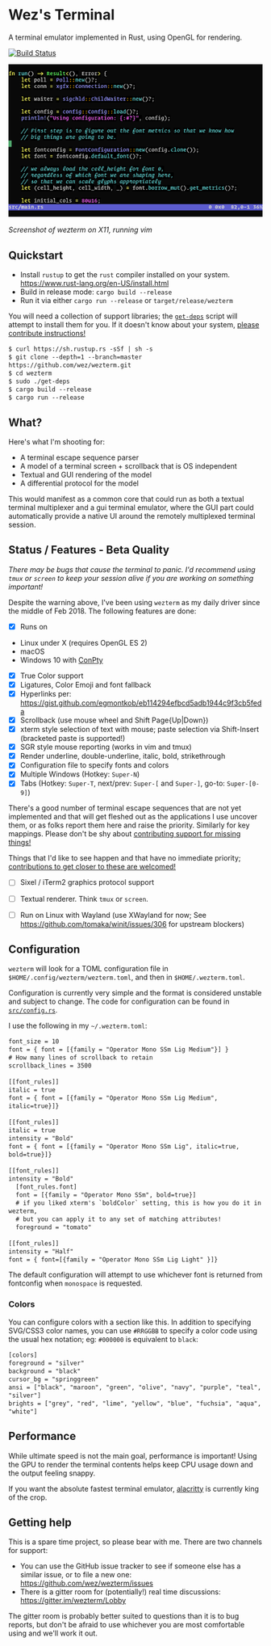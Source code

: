 # Wez's Terminal

A terminal emulator implemented in Rust, using OpenGL for rendering.

[![Build Status](https://travis-ci.org/wez/wezterm.svg?branch=master)](https://travis-ci.org/wez/wezterm)

![Screenshot](screenshots/one.png)

*Screenshot of wezterm on X11, running vim*

## Quickstart

* Install `rustup` to get the `rust` compiler installed on your system.
  https://www.rust-lang.org/en-US/install.html
* Build in release mode: `cargo build --release`
* Run it via either `cargo run --release` or `target/release/wezterm`

You will need a collection of support libraries; the [`get-deps`](get-deps) script will
attempt to install them for you.  If it doesn't know about your system,
[please contribute instructions!](CONTRIBUTING.md)

```
$ curl https://sh.rustup.rs -sSf | sh -s
$ git clone --depth=1 --branch=master https://github.com/wez/wezterm.git
$ cd wezterm
$ sudo ./get-deps
$ cargo build --release
$ cargo run --release
```

## What?

Here's what I'm shooting for:

* A terminal escape sequence parser
* A model of a terminal screen + scrollback that is OS independent
* Textual and GUI rendering of the model
* A differential protocol for the model

This would manifest as a common core that could run as both a textual
terminal multiplexer and a gui terminal emulator, where the GUI part
could automatically provide a native UI around the remotely multiplexed
terminal session.

## Status / Features - Beta Quality

*There may be bugs that cause the terminal to panic. I'd recommend using
`tmux` or `screen` to keep your session alive if you are working on something important!*

Despite the warning above, I've been using `wezterm` as my daily driver since
the middle of Feb 2018.  The following features are done:

- [x] Runs on
 * Linux under X (requires OpenGL ES 2)
 * macOS
 * Windows 10 with [ConPty](https://blogs.msdn.microsoft.com/commandline/2018/08/02/windows-command-line-introducing-the-windows-pseudo-console-conpty/)
- [x] True Color support
- [x] Ligatures, Color Emoji and font fallback
- [x] Hyperlinks per: https://gist.github.com/egmontkob/eb114294efbcd5adb1944c9f3cb5feda
- [x] Scrollback (use mouse wheel and Shift Page{Up|Down})
- [x] xterm style selection of text with mouse; paste selection via Shift-Insert (bracketed paste is supported!)
- [x] SGR style mouse reporting (works in vim and tmux)
- [x] Render underline, double-underline, italic, bold, strikethrough
- [x] Configuration file to specify fonts and colors
- [x] Multiple Windows (Hotkey: `Super-N`)
- [x] Tabs (Hotkey: `Super-T`, next/prev: `Super-[` and `Super-]`, go-to: `Super-[0-9]`)

There's a good number of terminal escape sequences that are not yet implemented
and that will get fleshed out as the applications I use uncover them, or as folks
report them here and raise the priority.  Similarly for key mappings.  Please don't
be shy about [contributing support for missing things!](CONTRIBUTING.md)

Things that I'd like to see happen and that have no immediate priority;
[contributions to get closer to these are welcomed!](CONTRIBUTING.md)

- [ ] Sixel / iTerm2 graphics protocol support
- [ ] Textual renderer.  Think `tmux` or `screen`.
- [ ] Run on Linux with Wayland (use XWayland for now; See https://github.com/tomaka/winit/issues/306 for upstream blockers)


## Configuration

`wezterm` will look for a TOML configuration file in `$HOME/.config/wezterm/wezterm.toml`,
and then in `$HOME/.wezterm.toml`.

Configuration is currently very simple and the format is considered unstable and subject
to change.  The code for configuration can be found in [`src/config.rs`](src/config.rs).

I use the following in my `~/.wezterm.toml`:

```
font_size = 10
font = { font = [{family = "Operator Mono SSm Lig Medium"}] }
# How many lines of scrollback to retain
scrollback_lines = 3500

[[font_rules]]
italic = true
font = { font = [{family = "Operator Mono SSm Lig Medium", italic=true}]}

[[font_rules]]
italic = true
intensity = "Bold"
font = { font = [{family = "Operator Mono SSm Lig", italic=true, bold=true}]}

[[font_rules]]
intensity = "Bold"
  [font_rules.font]
  font = [{family = "Operator Mono SSm", bold=true}]
  # if you liked xterm's `boldColor` setting, this is how you do it in wezterm,
  # but you can apply it to any set of matching attributes!
  foreground = "tomato"

[[font_rules]]
intensity = "Half"
font = { font=[{family = "Operator Mono SSm Lig Light" }]}
```

The default configuration will attempt to use whichever font is returned from
fontconfig when `monospace` is requested.

### Colors

You can configure colors with a section like this.  In addition to specifying
SVG/CSS3 color names, you can use `#RRGGBB` to specify a color code using the
usual hex notation; eg: `#000000` is equivalent to `black`:

```
[colors]
foreground = "silver"
background = "black"
cursor_bg = "springgreen"
ansi = ["black", "maroon", "green", "olive", "navy", "purple", "teal", "silver"]
brights = ["grey", "red", "lime", "yellow", "blue", "fuchsia", "aqua", "white"]
```

## Performance

While ultimate speed is not the main goal, performance is important!
Using the GPU to render the terminal contents helps keep CPU usage down
and the output feeling snappy.

If you want the absolute fastest terminal emulator, [alacritty](https://github.com/jwilm/alacritty)
is currently king of the crop.

## Getting help

This is a spare time project, so please bear with me.  There are two channels for support:

* You can use the GitHub issue tracker to see if someone else has a similar issue, or to file a new one: https://github.com/wez/wezterm/issues
* There is a gitter room for (potentially!) real time discussions: https://gitter.im/wezterm/Lobby

The gitter room is probably better suited to questions than it is to bug reports, but don't be afraid to use whichever you are most comfortable using and we'll work it out.


